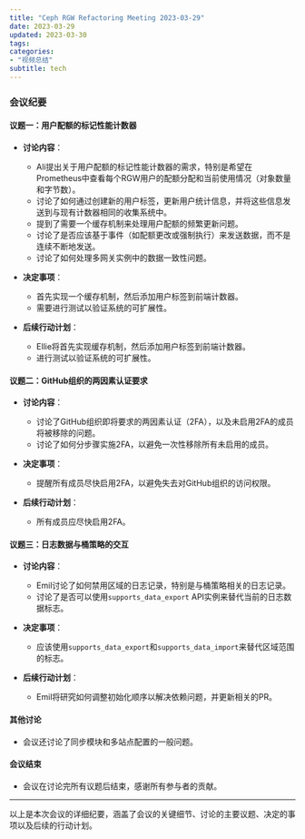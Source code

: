 ```yaml
---
title: "Ceph RGW Refactoring Meeting 2023-03-29"
date: 2023-03-29
updated: 2023-03-30
tags:
categories:
- "视频总结"
subtitle: tech
---
```



### 会议纪要

#### 议题一：用户配额的标记性能计数器
- **讨论内容**：
  - Ali提出关于用户配额的标记性能计数器的需求，特别是希望在Prometheus中查看每个RGW用户的配额分配和当前使用情况（对象数量和字节数）。
  - 讨论了如何通过创建新的用户标签，更新用户统计信息，并将这些信息发送到与现有计数器相同的收集系统中。
  - 提到了需要一个缓存机制来处理用户配额的频繁更新问题。
  - 讨论了是否应该基于事件（如配额更改或强制执行）来发送数据，而不是连续不断地发送。
  - 讨论了如何处理多网关实例中的数据一致性问题。

- **决定事项**：
  - 首先实现一个缓存机制，然后添加用户标签到前端计数器。
  - 需要进行测试以验证系统的可扩展性。

- **后续行动计划**：
  - Ellie将首先实现缓存机制，然后添加用户标签到前端计数器。
  - 进行测试以验证系统的可扩展性。

#### 议题二：GitHub组织的两因素认证要求
- **讨论内容**：
  - 讨论了GitHub组织即将要求的两因素认证（2FA），以及未启用2FA的成员将被移除的问题。
  - 讨论了如何分步骤实施2FA，以避免一次性移除所有未启用的成员。

- **决定事项**：
  - 提醒所有成员尽快启用2FA，以避免失去对GitHub组织的访问权限。

- **后续行动计划**：
  - 所有成员应尽快启用2FA。

#### 议题三：日志数据与桶策略的交互
- **讨论内容**：
  - Emil讨论了如何禁用区域的日志记录，特别是与桶策略相关的日志记录。
  - 讨论了是否可以使用`supports_data_export` API实例来替代当前的日志数据标志。

- **决定事项**：
  - 应该使用`supports_data_export`和`supports_data_import`来替代区域范围的标志。

- **后续行动计划**：
  - Emil将研究如何调整初始化顺序以解决依赖问题，并更新相关的PR。

#### 其他讨论
- 会议还讨论了同步模块和多站点配置的一般问题。

#### 会议结束
- 会议在讨论完所有议题后结束，感谢所有参与者的贡献。

---

以上是本次会议的详细纪要，涵盖了会议的关键细节、讨论的主要议题、决定的事项以及后续的行动计划。
